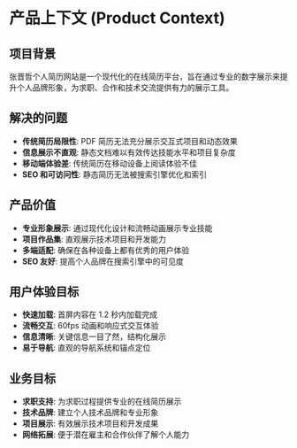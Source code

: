 # 产品上下文 (Product Context)

## 项目背景

张晋哲个人简历网站是一个现代化的在线简历平台，旨在通过专业的数字展示来提升个人品牌形象，为求职、合作和技术交流提供有力的展示工具。

## 解决的问题

- **传统简历局限性**: PDF 简历无法充分展示交互式项目和动态效果
- **信息展示不直观**: 静态文档难以有效传达技能水平和项目复杂度
- **移动端体验差**: 传统简历在移动设备上阅读体验不佳
- **SEO 和可访问性**: 静态简历无法被搜索引擎优化和索引

## 产品价值

- **专业形象展示**: 通过现代化设计和流畅动画展示专业技能
- **项目作品集**: 直观展示技术项目和开发能力
- **多端适配**: 确保在各种设备上都有优秀的用户体验
- **SEO 友好**: 提高个人品牌在搜索引擎中的可见度

## 用户体验目标

- **快速加载**: 首屏内容在 1.2 秒内加载完成
- **流畅交互**: 60fps 动画和响应式交互体验
- **信息清晰**: 关键信息一目了然，结构化展示
- **易于导航**: 直观的导航系统和锚点定位

## 业务目标

- **求职支持**: 为求职过程提供专业的在线简历展示
- **技术品牌**: 建立个人技术品牌和专业形象
- **项目展示**: 有效展示技术项目和开发成果
- **网络拓展**: 便于潜在雇主和合作伙伴了解个人能力
